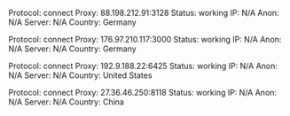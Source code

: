Protocol: connect
Proxy: 88.198.212.91:3128
Status: working
IP: N/A
Anon: N/A
Server: N/A
Country: Germany

Protocol: connect
Proxy: 176.97.210.117:3000
Status: working
IP: N/A
Anon: N/A
Server: N/A
Country: Germany

Protocol: connect
Proxy: 192.9.188.22:6425
Status: working
IP: N/A
Anon: N/A
Server: N/A
Country: United States

Protocol: connect
Proxy: 27.36.46.250:8118
Status: working
IP: N/A
Anon: N/A
Server: N/A
Country: China

